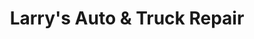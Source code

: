---
title: "Larry's Auto & Truck Repair"
url: /mississauga/larrys-auto-and-truck-repair/
shop: car repair
---